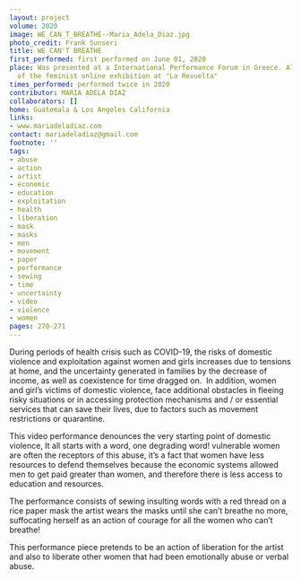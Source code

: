 ```yaml
---
layout: project
volume: 2020
image: WE_CAN_T_BREATHE--Maria_Adela_Diaz.jpg
photo_credit: Frank Sunseri
title: WE CAN'T BREATHE
first_performed: first performed on June 01, 2020
place: Was presented at a International Performance Forum in Greece. Also was part
  of the feminist online exhibition at "La Revuelta"
times_performed: performed twice in 2020
contributor: MARIA ADELA DIAZ
collaborators: []
home: Guatemala & Los Angeles California
links:
- www.mariadeladiaz.com
contact: mariadeladiaz@gmail.com
footnote: ''
tags:
- abuse
- action
- artist
- economic
- education
- exploitation
- health
- liberation
- mask
- masks
- men
- movement
- paper
- performance
- sewing
- time
- uncertainty
- video
- violence
- women
pages: 270-271
---
```


During periods of health crisis such as COVID-19, the risks of domestic violence and exploitation against women and girls increases due to tensions at home, and the uncertainty generated in families by the decrease of income, as well as coexistence for time dragged on.  In addition, women and girl’s victims of domestic violence, face additional obstacles in fleeing risky situations or in accessing protection mechanisms and / or essential services that can save their lives, due to factors such as movement restrictions or quarantine. 

This video performance denounces the very starting point of domestic violence, It all starts with a word, one degrading word! vulnerable women are often the receptors of this abuse, it’s a fact that women have less resources to defend themselves because the economic systems allowed men to get paid greater than women, and therefore there is less access to education and resources.

The performance consists of sewing insulting words with a red thread on a rice paper mask the artist wears the masks until she can’t breathe no more, suffocating herself as an action of courage for all the women who can’t breathe! 

This performance piece pretends to be an action of liberation for the artist and also to liberate other women that had been emotionally abuse or verbal abuse. 
